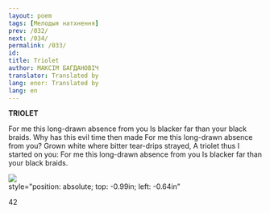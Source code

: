 ```yaml
---
layout: poem
tags: [Мелодыя натхнення]
prev: /032/
next: /034/
permalink: /033/
id: 
title: Triolet
author: МАКСІМ БАГДАНОВІЧ
translator: Translated by 
lang: enor: Translated by 
lang: en
---
```



 
**TRIOLET**

For me this long-drawn absence from you Is blacker far than your black braids. Why has this evil time then made For me this long-drawn absence from you? Grown white where bitter tear-drips strayed, A triolet thus I started on you: For me this long-drawn absence from you Is blacker far than your black braids.

![](2022-%D0%9C%D1%96%D0%BD%D1%81%D0%BA-%D0%BB%D1%83%D1%87%D0%BD%D0%B0%D1%81%D1%86%D1%8C-%D0%BC%D1%96%D0%BA%D0%BE%D0%BB%D0%B0-%D0%BC%D1%8F%D1%82%D0%BB%D1%96%D1%86%D0%BA%D1%96_html_1ddde17d38c9844d.jpg)  
style="position: absolute; top: -0.99in; left: -0.64in"

42

